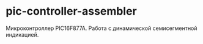 # pic-controller-assembler
Микроконтроллер PIC16F877A. Работа с динамической семисегментной индикацией.
